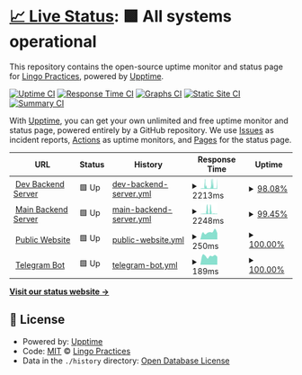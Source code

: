 # [📈 Live Status](https://lingopractices.github.io/upptime-status): <!--live status--> **🟩 All systems operational**

This repository contains the open-source uptime monitor and status page for [Lingo Practices](https://lingopractices.github.io/upptime-status), powered by [Upptime](https://github.com/upptime/upptime).

[![Uptime CI](https://github.com/lingopractices/upptime-status/workflows/Uptime%20CI/badge.svg)](https://github.com/lingopractices/upptime-status/actions?query=workflow%3A%22Uptime+CI%22)
[![Response Time CI](https://github.com/lingopractices/upptime-status/workflows/Response%20Time%20CI/badge.svg)](https://github.com/lingopractices/upptime-status/actions?query=workflow%3A%22Response+Time+CI%22)
[![Graphs CI](https://github.com/lingopractices/upptime-status/workflows/Graphs%20CI/badge.svg)](https://github.com/lingopractices/upptime-status/actions?query=workflow%3A%22Graphs+CI%22)
[![Static Site CI](https://github.com/lingopractices/upptime-status/workflows/Static%20Site%20CI/badge.svg)](https://github.com/lingopractices/upptime-status/actions?query=workflow%3A%22Static+Site+CI%22)
[![Summary CI](https://github.com/lingopractices/upptime-status/workflows/Summary%20CI/badge.svg)](https://github.com/lingopractices/upptime-status/actions?query=workflow%3A%22Summary+CI%22)

With [Upptime](https://upptime.js.org), you can get your own unlimited and free uptime monitor and status page, powered entirely by a GitHub repository. We use [Issues](https://github.com/lingopractices/upptime-status/issues) as incident reports, [Actions](https://github.com/lingopractices/upptime-status/actions) as uptime monitors, and [Pages](https://lingopractices.github.io/upptime-status) for the status page.

<!--start: status pages-->
<!-- This summary is generated by Upptime (https://github.com/upptime/upptime) -->
<!-- Do not edit this manually, your changes will be overwritten -->
<!-- prettier-ignore -->
| URL | Status | History | Response Time | Uptime |
| --- | ------ | ------- | ------------- | ------ |
| <img alt="" src="https://icons.duckduckgo.com/ip3/dev.api.lingopraxis.com.ico" height="13"> [Dev Backend Server](https://dev.api.lingopraxis.com/health) | 🟩 Up | [dev-backend-server.yml](https://github.com/lingopraxis/upptime-status/commits/HEAD/history/dev-backend-server.yml) | <details><summary><img alt="Response time graph" src="./graphs/dev-backend-server/response-time-week.png" height="20"> 2213ms</summary><br><a href="https://lingopractices.github.io/upptime-status/history/dev-backend-server"><img alt="Response time 795" src="https://img.shields.io/endpoint?url=https%3A%2F%2Fraw.githubusercontent.com%2Flingopraxis%2Fupptime-status%2FHEAD%2Fapi%2Fdev-backend-server%2Fresponse-time.json"></a><br><a href="https://lingopractices.github.io/upptime-status/history/dev-backend-server"><img alt="24-hour response time 2515" src="https://img.shields.io/endpoint?url=https%3A%2F%2Fraw.githubusercontent.com%2Flingopraxis%2Fupptime-status%2FHEAD%2Fapi%2Fdev-backend-server%2Fresponse-time-day.json"></a><br><a href="https://lingopractices.github.io/upptime-status/history/dev-backend-server"><img alt="7-day response time 2213" src="https://img.shields.io/endpoint?url=https%3A%2F%2Fraw.githubusercontent.com%2Flingopraxis%2Fupptime-status%2FHEAD%2Fapi%2Fdev-backend-server%2Fresponse-time-week.json"></a><br><a href="https://lingopractices.github.io/upptime-status/history/dev-backend-server"><img alt="30-day response time 1625" src="https://img.shields.io/endpoint?url=https%3A%2F%2Fraw.githubusercontent.com%2Flingopraxis%2Fupptime-status%2FHEAD%2Fapi%2Fdev-backend-server%2Fresponse-time-month.json"></a><br><a href="https://lingopractices.github.io/upptime-status/history/dev-backend-server"><img alt="1-year response time 795" src="https://img.shields.io/endpoint?url=https%3A%2F%2Fraw.githubusercontent.com%2Flingopraxis%2Fupptime-status%2FHEAD%2Fapi%2Fdev-backend-server%2Fresponse-time-year.json"></a></details> | <details><summary><a href="https://lingopractices.github.io/upptime-status/history/dev-backend-server">98.08%</a></summary><a href="https://lingopractices.github.io/upptime-status/history/dev-backend-server"><img alt="All-time uptime 98.60%" src="https://img.shields.io/endpoint?url=https%3A%2F%2Fraw.githubusercontent.com%2Flingopraxis%2Fupptime-status%2FHEAD%2Fapi%2Fdev-backend-server%2Fuptime.json"></a><br><a href="https://lingopractices.github.io/upptime-status/history/dev-backend-server"><img alt="24-hour uptime 90.70%" src="https://img.shields.io/endpoint?url=https%3A%2F%2Fraw.githubusercontent.com%2Flingopraxis%2Fupptime-status%2FHEAD%2Fapi%2Fdev-backend-server%2Fuptime-day.json"></a><br><a href="https://lingopractices.github.io/upptime-status/history/dev-backend-server"><img alt="7-day uptime 98.08%" src="https://img.shields.io/endpoint?url=https%3A%2F%2Fraw.githubusercontent.com%2Flingopraxis%2Fupptime-status%2FHEAD%2Fapi%2Fdev-backend-server%2Fuptime-week.json"></a><br><a href="https://lingopractices.github.io/upptime-status/history/dev-backend-server"><img alt="30-day uptime 92.81%" src="https://img.shields.io/endpoint?url=https%3A%2F%2Fraw.githubusercontent.com%2Flingopraxis%2Fupptime-status%2FHEAD%2Fapi%2Fdev-backend-server%2Fuptime-month.json"></a><br><a href="https://lingopractices.github.io/upptime-status/history/dev-backend-server"><img alt="1-year uptime 98.60%" src="https://img.shields.io/endpoint?url=https%3A%2F%2Fraw.githubusercontent.com%2Flingopraxis%2Fupptime-status%2FHEAD%2Fapi%2Fdev-backend-server%2Fuptime-year.json"></a></details>
| <img alt="" src="https://icons.duckduckgo.com/ip3/api.lingopraxis.com.ico" height="13"> [Main Backend Server](https://api.lingopraxis.com/health) | 🟩 Up | [main-backend-server.yml](https://github.com/lingopraxis/upptime-status/commits/HEAD/history/main-backend-server.yml) | <details><summary><img alt="Response time graph" src="./graphs/main-backend-server/response-time-week.png" height="20"> 2248ms</summary><br><a href="https://lingopractices.github.io/upptime-status/history/main-backend-server"><img alt="Response time 596" src="https://img.shields.io/endpoint?url=https%3A%2F%2Fraw.githubusercontent.com%2Flingopraxis%2Fupptime-status%2FHEAD%2Fapi%2Fmain-backend-server%2Fresponse-time.json"></a><br><a href="https://lingopractices.github.io/upptime-status/history/main-backend-server"><img alt="24-hour response time 3183" src="https://img.shields.io/endpoint?url=https%3A%2F%2Fraw.githubusercontent.com%2Flingopraxis%2Fupptime-status%2FHEAD%2Fapi%2Fmain-backend-server%2Fresponse-time-day.json"></a><br><a href="https://lingopractices.github.io/upptime-status/history/main-backend-server"><img alt="7-day response time 2248" src="https://img.shields.io/endpoint?url=https%3A%2F%2Fraw.githubusercontent.com%2Flingopraxis%2Fupptime-status%2FHEAD%2Fapi%2Fmain-backend-server%2Fresponse-time-week.json"></a><br><a href="https://lingopractices.github.io/upptime-status/history/main-backend-server"><img alt="30-day response time 1243" src="https://img.shields.io/endpoint?url=https%3A%2F%2Fraw.githubusercontent.com%2Flingopraxis%2Fupptime-status%2FHEAD%2Fapi%2Fmain-backend-server%2Fresponse-time-month.json"></a><br><a href="https://lingopractices.github.io/upptime-status/history/main-backend-server"><img alt="1-year response time 596" src="https://img.shields.io/endpoint?url=https%3A%2F%2Fraw.githubusercontent.com%2Flingopraxis%2Fupptime-status%2FHEAD%2Fapi%2Fmain-backend-server%2Fresponse-time-year.json"></a></details> | <details><summary><a href="https://lingopractices.github.io/upptime-status/history/main-backend-server">99.45%</a></summary><a href="https://lingopractices.github.io/upptime-status/history/main-backend-server"><img alt="All-time uptime 99.95%" src="https://img.shields.io/endpoint?url=https%3A%2F%2Fraw.githubusercontent.com%2Flingopraxis%2Fupptime-status%2FHEAD%2Fapi%2Fmain-backend-server%2Fuptime.json"></a><br><a href="https://lingopractices.github.io/upptime-status/history/main-backend-server"><img alt="24-hour uptime 98.40%" src="https://img.shields.io/endpoint?url=https%3A%2F%2Fraw.githubusercontent.com%2Flingopraxis%2Fupptime-status%2FHEAD%2Fapi%2Fmain-backend-server%2Fuptime-day.json"></a><br><a href="https://lingopractices.github.io/upptime-status/history/main-backend-server"><img alt="7-day uptime 99.45%" src="https://img.shields.io/endpoint?url=https%3A%2F%2Fraw.githubusercontent.com%2Flingopraxis%2Fupptime-status%2FHEAD%2Fapi%2Fmain-backend-server%2Fuptime-week.json"></a><br><a href="https://lingopractices.github.io/upptime-status/history/main-backend-server"><img alt="30-day uptime 99.87%" src="https://img.shields.io/endpoint?url=https%3A%2F%2Fraw.githubusercontent.com%2Flingopraxis%2Fupptime-status%2FHEAD%2Fapi%2Fmain-backend-server%2Fuptime-month.json"></a><br><a href="https://lingopractices.github.io/upptime-status/history/main-backend-server"><img alt="1-year uptime 99.95%" src="https://img.shields.io/endpoint?url=https%3A%2F%2Fraw.githubusercontent.com%2Flingopraxis%2Fupptime-status%2FHEAD%2Fapi%2Fmain-backend-server%2Fuptime-year.json"></a></details>
| <img alt="" src="https://icons.duckduckgo.com/ip3/lingopraxis.com.ico" height="13"> [Public Website](https://lingopraxis.com/) | 🟩 Up | [public-website.yml](https://github.com/lingopraxis/upptime-status/commits/HEAD/history/public-website.yml) | <details><summary><img alt="Response time graph" src="./graphs/public-website/response-time-week.png" height="20"> 250ms</summary><br><a href="https://lingopractices.github.io/upptime-status/history/public-website"><img alt="Response time 215" src="https://img.shields.io/endpoint?url=https%3A%2F%2Fraw.githubusercontent.com%2Flingopraxis%2Fupptime-status%2FHEAD%2Fapi%2Fpublic-website%2Fresponse-time.json"></a><br><a href="https://lingopractices.github.io/upptime-status/history/public-website"><img alt="24-hour response time 220" src="https://img.shields.io/endpoint?url=https%3A%2F%2Fraw.githubusercontent.com%2Flingopraxis%2Fupptime-status%2FHEAD%2Fapi%2Fpublic-website%2Fresponse-time-day.json"></a><br><a href="https://lingopractices.github.io/upptime-status/history/public-website"><img alt="7-day response time 250" src="https://img.shields.io/endpoint?url=https%3A%2F%2Fraw.githubusercontent.com%2Flingopraxis%2Fupptime-status%2FHEAD%2Fapi%2Fpublic-website%2Fresponse-time-week.json"></a><br><a href="https://lingopractices.github.io/upptime-status/history/public-website"><img alt="30-day response time 254" src="https://img.shields.io/endpoint?url=https%3A%2F%2Fraw.githubusercontent.com%2Flingopraxis%2Fupptime-status%2FHEAD%2Fapi%2Fpublic-website%2Fresponse-time-month.json"></a><br><a href="https://lingopractices.github.io/upptime-status/history/public-website"><img alt="1-year response time 215" src="https://img.shields.io/endpoint?url=https%3A%2F%2Fraw.githubusercontent.com%2Flingopraxis%2Fupptime-status%2FHEAD%2Fapi%2Fpublic-website%2Fresponse-time-year.json"></a></details> | <details><summary><a href="https://lingopractices.github.io/upptime-status/history/public-website">100.00%</a></summary><a href="https://lingopractices.github.io/upptime-status/history/public-website"><img alt="All-time uptime 99.99%" src="https://img.shields.io/endpoint?url=https%3A%2F%2Fraw.githubusercontent.com%2Flingopraxis%2Fupptime-status%2FHEAD%2Fapi%2Fpublic-website%2Fuptime.json"></a><br><a href="https://lingopractices.github.io/upptime-status/history/public-website"><img alt="24-hour uptime 100.00%" src="https://img.shields.io/endpoint?url=https%3A%2F%2Fraw.githubusercontent.com%2Flingopraxis%2Fupptime-status%2FHEAD%2Fapi%2Fpublic-website%2Fuptime-day.json"></a><br><a href="https://lingopractices.github.io/upptime-status/history/public-website"><img alt="7-day uptime 100.00%" src="https://img.shields.io/endpoint?url=https%3A%2F%2Fraw.githubusercontent.com%2Flingopraxis%2Fupptime-status%2FHEAD%2Fapi%2Fpublic-website%2Fuptime-week.json"></a><br><a href="https://lingopractices.github.io/upptime-status/history/public-website"><img alt="30-day uptime 100.00%" src="https://img.shields.io/endpoint?url=https%3A%2F%2Fraw.githubusercontent.com%2Flingopraxis%2Fupptime-status%2FHEAD%2Fapi%2Fpublic-website%2Fuptime-month.json"></a><br><a href="https://lingopractices.github.io/upptime-status/history/public-website"><img alt="1-year uptime 99.99%" src="https://img.shields.io/endpoint?url=https%3A%2F%2Fraw.githubusercontent.com%2Flingopraxis%2Fupptime-status%2FHEAD%2Fapi%2Fpublic-website%2Fuptime-year.json"></a></details>
| <img alt="" src="https://icons.duckduckgo.com/ip3/tg.lingopractices.com.ico" height="13"> [Telegram Bot](https://tg.lingopractices.com/) | 🟩 Up | [telegram-bot.yml](https://github.com/lingopraxis/upptime-status/commits/HEAD/history/telegram-bot.yml) | <details><summary><img alt="Response time graph" src="./graphs/telegram-bot/response-time-week.png" height="20"> 189ms</summary><br><a href="https://lingopractices.github.io/upptime-status/history/telegram-bot"><img alt="Response time 156" src="https://img.shields.io/endpoint?url=https%3A%2F%2Fraw.githubusercontent.com%2Flingopraxis%2Fupptime-status%2FHEAD%2Fapi%2Ftelegram-bot%2Fresponse-time.json"></a><br><a href="https://lingopractices.github.io/upptime-status/history/telegram-bot"><img alt="24-hour response time 175" src="https://img.shields.io/endpoint?url=https%3A%2F%2Fraw.githubusercontent.com%2Flingopraxis%2Fupptime-status%2FHEAD%2Fapi%2Ftelegram-bot%2Fresponse-time-day.json"></a><br><a href="https://lingopractices.github.io/upptime-status/history/telegram-bot"><img alt="7-day response time 189" src="https://img.shields.io/endpoint?url=https%3A%2F%2Fraw.githubusercontent.com%2Flingopraxis%2Fupptime-status%2FHEAD%2Fapi%2Ftelegram-bot%2Fresponse-time-week.json"></a><br><a href="https://lingopractices.github.io/upptime-status/history/telegram-bot"><img alt="30-day response time 178" src="https://img.shields.io/endpoint?url=https%3A%2F%2Fraw.githubusercontent.com%2Flingopraxis%2Fupptime-status%2FHEAD%2Fapi%2Ftelegram-bot%2Fresponse-time-month.json"></a><br><a href="https://lingopractices.github.io/upptime-status/history/telegram-bot"><img alt="1-year response time 156" src="https://img.shields.io/endpoint?url=https%3A%2F%2Fraw.githubusercontent.com%2Flingopraxis%2Fupptime-status%2FHEAD%2Fapi%2Ftelegram-bot%2Fresponse-time-year.json"></a></details> | <details><summary><a href="https://lingopractices.github.io/upptime-status/history/telegram-bot">100.00%</a></summary><a href="https://lingopractices.github.io/upptime-status/history/telegram-bot"><img alt="All-time uptime 99.99%" src="https://img.shields.io/endpoint?url=https%3A%2F%2Fraw.githubusercontent.com%2Flingopraxis%2Fupptime-status%2FHEAD%2Fapi%2Ftelegram-bot%2Fuptime.json"></a><br><a href="https://lingopractices.github.io/upptime-status/history/telegram-bot"><img alt="24-hour uptime 100.00%" src="https://img.shields.io/endpoint?url=https%3A%2F%2Fraw.githubusercontent.com%2Flingopraxis%2Fupptime-status%2FHEAD%2Fapi%2Ftelegram-bot%2Fuptime-day.json"></a><br><a href="https://lingopractices.github.io/upptime-status/history/telegram-bot"><img alt="7-day uptime 100.00%" src="https://img.shields.io/endpoint?url=https%3A%2F%2Fraw.githubusercontent.com%2Flingopraxis%2Fupptime-status%2FHEAD%2Fapi%2Ftelegram-bot%2Fuptime-week.json"></a><br><a href="https://lingopractices.github.io/upptime-status/history/telegram-bot"><img alt="30-day uptime 100.00%" src="https://img.shields.io/endpoint?url=https%3A%2F%2Fraw.githubusercontent.com%2Flingopraxis%2Fupptime-status%2FHEAD%2Fapi%2Ftelegram-bot%2Fuptime-month.json"></a><br><a href="https://lingopractices.github.io/upptime-status/history/telegram-bot"><img alt="1-year uptime 99.99%" src="https://img.shields.io/endpoint?url=https%3A%2F%2Fraw.githubusercontent.com%2Flingopraxis%2Fupptime-status%2FHEAD%2Fapi%2Ftelegram-bot%2Fuptime-year.json"></a></details>

<!--end: status pages-->

[**Visit our status website →**](https://lingopractices.github.io/upptime-status)

## 📄 License

- Powered by: [Upptime](https://github.com/upptime/upptime)
- Code: [MIT](./LICENSE) © [Lingo Practices](https://lingopractices.github.io/upptime-status)
- Data in the `./history` directory: [Open Database License](https://opendatacommons.org/licenses/odbl/1-0/)
